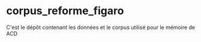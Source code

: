 # corpus_reforme_figaro
C'est le dépôt contenant les données et le corpus utilisé pour le mémoire de ACD 
